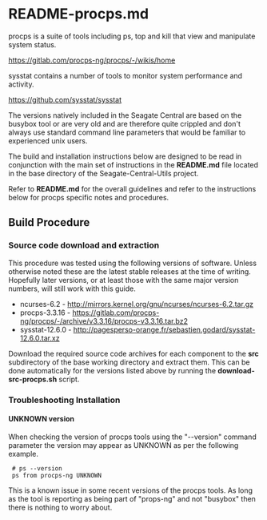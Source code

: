 # README-procps.md
procps is a suite of tools including ps, top and kill that
view and manipulate system status.

https://gitlab.com/procps-ng/procps/-/wikis/home

sysstat contains a number of tools to monitor system performance
and activity.

https://github.com/sysstat/sysstat

The versions natively included in the Seagate Central are based
on the busybox tool or are very old and are therefore quite crippled
and don't always use standard command line parameters that would be
familiar to experienced unix users.

The build and installation instructions below are designed to be
read in conjunction with the main set of instructions in the
**README.md** file located in the base directory of the
Seagate-Central-Utils project. 

Refer to **README.md** for the overall guidelines and refer to the
instructions below for procps specific notes and procedures.

## Build Procedure
### Source code download and extraction
This procedure was tested using the following versions of software.
Unless otherwise noted these are the latest stable releases at the
time of writing. Hopefully later versions, or at least those with
the same major version numbers, will still work with this guide.

* ncurses-6.2 - http://mirrors.kernel.org/gnu/ncurses/ncurses-6.2.tar.gz    
* procps-3.3.16 - https://gitlab.com/procps-ng/procps/-/archive/v3.3.16/procps-v3.3.16.tar.bz2
* sysstat-12.6.0 - http://pagesperso-orange.fr/sebastien.godard/sysstat-12.6.0.tar.xz

Download the required source code archives for each component to 
the **src** subdirectory of the base working directory and extract
them. This can be done automatically for the versions listed above
by running the **download-src-procps.sh** script.

### Troubleshooting Installation
#### UNKNOWN version     
When checking the version of procps tools using the "--version" command
parameter the version may appear as UNKNOWN as per the following
example.

     # ps --version
     ps from procps-ng UNKNOWN

This is a known issue in some recent versions of the procps tools. As
long as the tool is reporting as being part of "props-ng" and not 
"busybox" then there is nothing to worry about.
